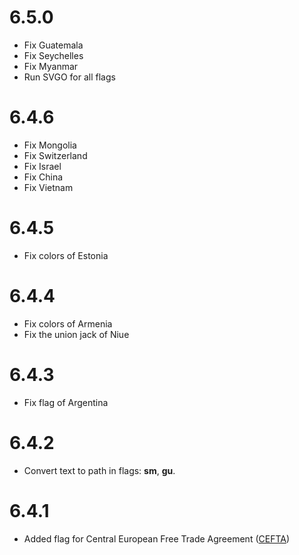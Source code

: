 # 6.5.0

- Fix Guatemala
- Fix Seychelles
- Fix Myanmar
- Run SVGO for all flags

# 6.4.6

- Fix Mongolia
- Fix Switzerland
- Fix Israel
- Fix China
- Fix Vietnam

# 6.4.5

- Fix colors of Estonia

# 6.4.4

- Fix colors of Armenia
- Fix the union jack of Niue

# 6.4.3

- Fix flag of Argentina

# 6.4.2

- Convert text to path in flags: **sm**, **gu**.

# 6.4.1

- Added flag for Central European Free Trade Agreement ([CEFTA](https://en.wikipedia.org/wiki/Central_European_Free_Trade_Agreement))
